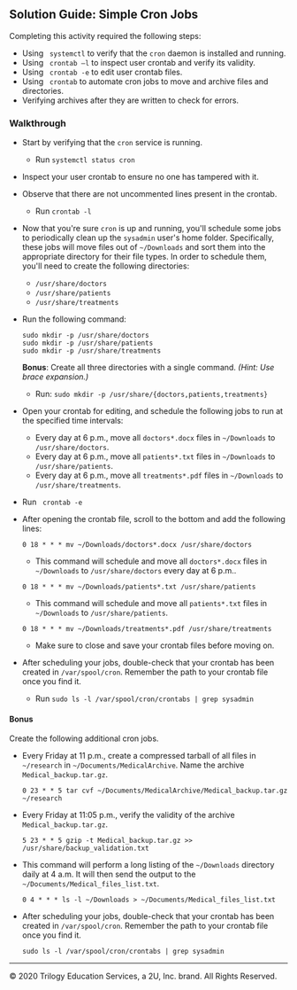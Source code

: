 ## Solution Guide: Simple Cron Jobs

Completing this activity required the following steps:

- Using ` systemctl` to verify that the `cron` daemon is installed and running.
- Using ` crontab –l` to inspect user crontab and verify its validity.
- Using ` crontab -e` to edit user crontab files.
- Using ` crontab` to automate cron jobs to move and archive files and directories.
- Verifying archives after they are written to check for errors.

### Walkthrough

- Start by verifying that the `cron` service is running.

    - Run `systemctl status cron`

- Inspect your user crontab to ensure no one has tampered with it. 

- Observe that there are not uncommented lines present in the crontab.

    - Run  `crontab -l`

- Now that you're sure `cron` is up and running, you'll schedule some jobs to periodically clean up the `sysadmin` user's home folder. Specifically, these jobs will move files out of `~/Downloads` and sort them into the appropriate directory for their file types. In order to schedule them, you'll need to create the following directories:

  - `/usr/share/doctors`
  - `/usr/share/patients`
  - `/usr/share/treatments`

- Run the following command:

    `sudo mkdir -p /usr/share/doctors`  
    `sudo mkdir -p /usr/share/patients`  
    `sudo mkdir -p /usr/share/treatments`

   **Bonus**: Create all three directories with a single command. _(Hint: Use brace expansion.)_

   - Run: `sudo mkdir -p /usr/share/{doctors,patients,treatments}`

- Open your crontab for editing, and schedule the following jobs to run at the specified time intervals:

  - Every day at 6 p.m., move all `doctors*.docx` files in `~/Downloads` to `/usr/share/doctors`.
  - Every day at 6 p.m., move all `patients*.txt` files in `~/Downloads` to `/usr/share/patients`.
  - Every day at 6 p.m., move all `treatments*.pdf` files in `~/Downloads` to `/usr/share/treatments`.

- Run ` crontab -e`

- After opening the crontab file, scroll to the bottom and add the following lines:

    `0 18 * * * mv ~/Downloads/doctors*.docx /usr/share/doctors`

    - This command will schedule and move all `doctors*.docx` files in `~/Downloads` to `/usr/share/doctors` every day at 6 p.m..

    `0 18 * * * mv ~/Downloads/patients*.txt /usr/share/patients`

    - This command will schedule and move all `patients*.txt` files in `~/Downloads` to `/usr/share/patients`.

    `0 18 * * * mv ~/Downloads/treatments*.pdf /usr/share/treatments`
    
    - Make sure to close and save your crontab files before moving on.

- After scheduling your jobs, double-check that your crontab has been created in `/var/spool/cron`. Remember the path to your crontab file once you find it.

    - Run  `sudo ls -l /var/spool/cron/crontabs | grep sysadmin`


#### Bonus

Create the following additional cron jobs.

- Every Friday at 11 p.m., create a compressed tarball of all files in `~/research` in `~/Documents/MedicalArchive`. Name the archive `Medical_backup.tar.gz`.

    `0 23 * * 5 tar cvf ~/Documents/MedicalArchive/Medical_backup.tar.gz ~/research`

- Every Friday at 11:05 p.m., verify the validity of the archive `Medical_backup.tar.gz`.

    `5 23 * * 5 gzip -t Medical_backup.tar.gz >> /usr/share/backup_validation.txt`


- This command will perform a long listing of the `~/Downloads` directory daily at 4 a.m. It will then send the output to the `~/Documents/Medical_files_list.txt`.

    `0 4 * * * ls -l ~/Downloads > ~/Documents/Medical_files_list.txt`

- After scheduling your jobs, double-check that your crontab has been created in `/var/spool/cron`. Remember the path to your crontab file once you find it.

    `sudo ls -l /var/spool/cron/crontabs | grep sysadmin`


---
© 2020 Trilogy Education Services, a 2U, Inc. brand. All Rights Reserved.  
